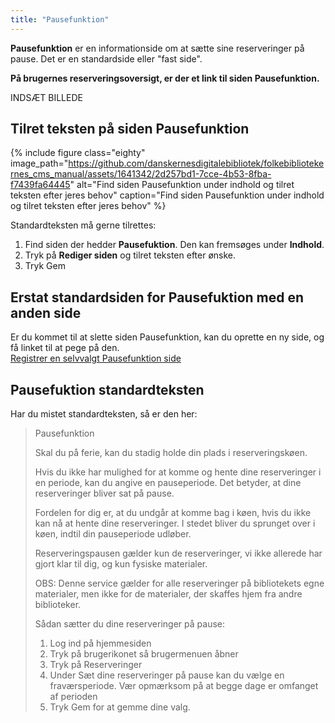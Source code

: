 ```yaml
---
title: "Pausefunktion"
---
```

**Pausefunktion** er en informationside om at sætte sine reserveringer på pause. Det er en standardside eller "fast side".

**På brugernes reserveringsoversigt, er der et link til siden Pausefunktion.**

INDSÆT BILLEDE

## Tilret teksten på siden Pausefunktion
{% include figure class="eighty" image_path="https://github.com/danskernesdigitalebibliotek/folkebibliotekernes_cms_manual/assets/1641342/2d257bd1-7cce-4b53-8fba-f7439fa64445" alt="Find siden Pausefunktion under indhold og tilret teksten efter jeres behov" caption="Find siden Pausefunktion under indhold og tilret teksten efter jeres behov" %} 

Standardteksten må gerne tilrettes:
1. Find siden der hedder **Pausefuktion**. Den kan fremsøges under **Indhold**.
2. Tryk på **Rediger siden** og tilret teksten efter ønske.
3. Tryk Gem

## Erstat standardsiden for Pausefuktion med en anden side

Er du kommet til at slette siden Pausefunktion, kan du oprette en ny side, og få linket til at pege på den.\
[Registrer en selvvalgt Pausefunktion side](https://danskernesdigitalebibliotek.github.io/folkebibliotekernes_cms_manual/main/konfiguration/generelle-indstillinger/)

## Pausefuktion standardteksten
Har du mistet standardteksten, så er den her:
>
> Pausefunktion
>
> Skal du på ferie, kan du stadig holde din plads i reserveringskøen.
>
> Hvis du ikke har mulighed for at komme og hente dine reserveringer i en periode, kan du angive en pauseperiode. Det betyder, at dine reserveringer bliver sat på pause.
> 
> Fordelen for dig er, at du undgår at komme bag i køen, hvis du ikke kan nå at hente dine reserveringer. I stedet bliver du sprunget over i køen, indtil din pauseperiode udløber.
> 
> Reserveringspausen gælder kun de reserveringer, vi ikke allerede har gjort klar til dig, og kun fysiske materialer.
> 
> OBS: Denne service gælder for alle reserveringer på bibliotekets egne materialer, men ikke for de materialer, der skaffes hjem fra andre biblioteker.
> 
> Sådan sætter du dine reserveringer på pause:
> 
> 1. Log ind på hjemmesiden
> 2. Tryk på brugerikonet så brugermenuen åbner
> 3. Tryk på Reserveringer
> 4. Under Sæt dine reserveringer på pause kan du vælge en fraværsperiode. Vær opmærksom på at begge dage er omfanget af perioden
> 5. Tryk Gem for at gemme dine valg.
